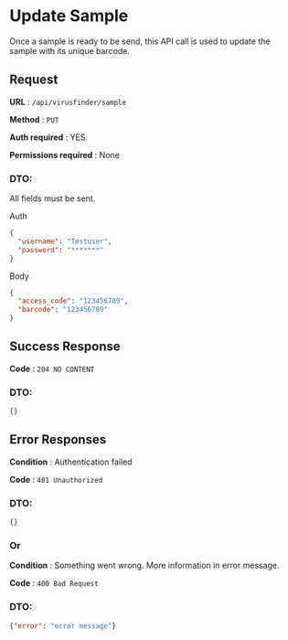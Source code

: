 # Update Sample

Once a sample is ready to be send, this API call is used to update the 
sample with its unique barcode.

## Request

**URL** : `/api/virusfinder/sample`

**Method** : `PUT`

**Auth required** : YES

**Permissions required** : None

### DTO:
All fields must be sent.

Auth
```json
{
  "username": "Testuser", 
  "password": "*******"
}
```
Body
```json
{
  "access_code": "123456789",
  "barcode": "123456789"
}
```

## Success Response

**Code** : `204 NO CONTENT`

### DTO:

```json
{}
```

## Error Responses
**Condition** : Authentication failed

**Code** : `401 Unauthorized`

### DTO:
````json
{}
````

### Or

**Condition** : Something went wrong. More information in error message.

**Code** : `400 Bad Request `

### DTO:
````json
{"error": "error message"}
````
